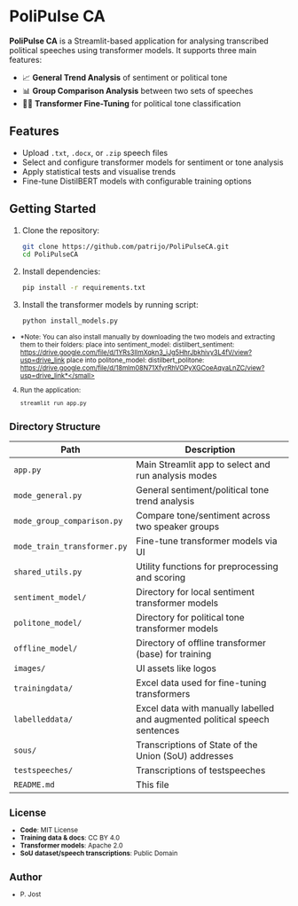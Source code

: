 # PoliPulse CA

**PoliPulse CA** is a Streamlit-based application for analysing transcribed political speeches using transformer models. It supports three main features:
- 📈 **General Trend Analysis** of sentiment or political tone
- 📊 **Group Comparison Analysis** between two sets of speeches
- 🏋️‍♂️ **Transformer Fine-Tuning** for political tone classification

## Features

- Upload `.txt`, `.docx`, or `.zip` speech files
- Select and configure transformer models for sentiment or tone analysis
- Apply statistical tests and visualise trends
- Fine-tune DistilBERT models with configurable training options

## Getting Started

1. Clone the repository:
    ```bash
    git clone https://github.com/patrijo/PoliPulseCA.git
    cd PoliPulseCA
    ```

2. Install dependencies:
	```bash
    pip install -r requirements.txt
	```

3. Install the transformer models by running script:
	```bash
	python install_models.py		
	```
    <small>
- *Note: You can also install manually by downloading the two models and extracting them to their folders:
	place into sentiment_model: 
	distilbert_sentiment: https://drive.google.com/file/d/1YRs3IImXqkn3_iJg5HhrJbkhivy3L4fV/view?usp=drive_link
	place into politone_model:
	distilbert_politone: https://drive.google.com/file/d/18mlm08N71XfyrRhVOPyXGCoeAqyaLnZC/view?usp=drive_link*</small>

4. Run the application:
    ```bash
    streamlit run app.py
    ```

## Directory Structure

| Path                   | Description                                                 |
|------------------------|-------------------------------------------------------------|
| `app.py`               | Main Streamlit app to select and run analysis modes         |
| `mode_general.py`      | General sentiment/political tone trend analysis             |
| `mode_group_comparison.py` | Compare tone/sentiment across two speaker groups     |
| `mode_train_transformer.py` | Fine-tune transformer models via UI                |
| `shared_utils.py`      | Utility functions for preprocessing and scoring      |
| `sentiment_model/`     | Directory for local sentiment transformer models           |
| `politone_model/`      | Directory for political tone transformer models          |
| `offline_model/`      | Directory of offline transformer (base) for training         |
| `images/`              | UI assets like logos                                       |
| `trainingdata/`        | Excel data used for fine-tuning transformers                |
| `labelleddata/`        | Excel data with manually labelled and augmented political speech sentences            |
| `sous/`                | Transcriptions of State of the Union (SoU) addresses  |
| `testspeeches/`        | Transcriptions of testspeeches             |
| `README.md`            | This file                                                   |


## License

- **Code**: MIT License
- **Training data & docs**: CC BY 4.0
- **Transformer models**: Apache 2.0
- **SoU dataset/speech transcriptions**: Public Domain

## Author

- P. Jost
